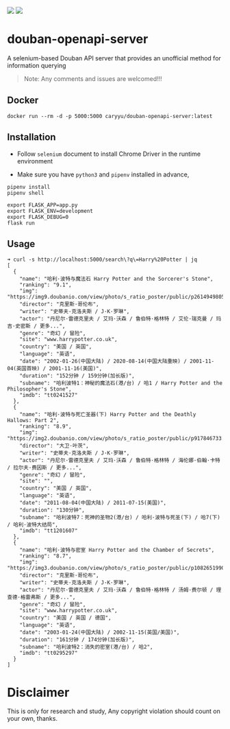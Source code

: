 ![](https://travis-ci.org/caryyu/douban-openapi-server.svg?branch=main) ![](https://img.shields.io/docker/pulls/caryyu/douban-openapi-server.svg) 

# douban-openapi-server

A selenium-based Douban API server that provides an unofficial method for information querying

> Note: Any comments and issues are welcomed!!!

## Docker 

```shell
docker run --rm -d -p 5000:5000 caryyu/douban-openapi-server:latest
```

## Installation

 - Follow `selenium` document to install Chrome Driver in the runtime environment

 - Make sure you have `python3` and `pipenv` installed in advance,

  ```shell
  pipenv install
  pipenv shell

  export FLASK_APP=app.py
  export FLASK_ENV=development
  export FLASK_DEBUG=0
  flask run
  ```

## Usage

```shell
➜ curl -s http://localhost:5000/search\?q\=Harry%20Potter | jq
[
  {
    "name": "哈利·波特与魔法石 Harry Potter and the Sorcerer's Stone",
    "ranking": "9.1",
    "img": "https://img9.doubanio.com/view/photo/s_ratio_poster/public/p2614949805.webp",
    "director": "克里斯·哥伦布",
    "writer": "史蒂夫·克洛夫斯 / J·K·罗琳",
    "actor": "丹尼尔·雷德克里夫 / 艾玛·沃森 / 鲁伯特·格林特 / 艾伦·瑞克曼 / 玛吉·史密斯 / 更多...",
    "genre": "奇幻 / 冒险",
    "site": "www.harrypotter.co.uk",
    "country": "美国 / 英国",
    "language": "英语",
    "date": "2002-01-26(中国大陆) / 2020-08-14(中国大陆重映) / 2001-11-04(英国首映) / 2001-11-16(美国)",
    "duration": "152分钟 / 159分钟(加长版)",
    "subname": "哈利波特1：神秘的魔法石(港/台) / 哈1 / Harry Potter and the Philosopher's Stone",
    "imdb": "tt0241527"
  },
  {
    "name": "哈利·波特与死亡圣器(下) Harry Potter and the Deathly Hallows: Part 2",
    "ranking": "8.9",
    "img": "https://img2.doubanio.com/view/photo/s_ratio_poster/public/p917846733.webp",
    "director": "大卫·叶茨",
    "writer": "史蒂夫·克洛夫斯 / J·K·罗琳",
    "actor": "丹尼尔·雷德克里夫 / 艾玛·沃森 / 鲁伯特·格林特 / 海伦娜·伯翰·卡特 / 拉尔夫·费因斯 / 更多...",
    "genre": "奇幻 / 冒险",
    "site": "",
    "country": "美国 / 英国",
    "language": "英语",
    "date": "2011-08-04(中国大陆) / 2011-07-15(美国)",
    "duration": "130分钟",
    "subname": "哈利波特7：死神的圣物2(港/台) / 哈利·波特与死圣(下) / 哈7(下) / 哈利·波特大结局",
    "imdb": "tt1201607"
  },
  {
    "name": "哈利·波特与密室 Harry Potter and the Chamber of Secrets",
    "ranking": "8.7",
    "img": "https://img3.doubanio.com/view/photo/s_ratio_poster/public/p1082651990.webp",
    "director": "克里斯·哥伦布",
    "writer": "史蒂夫·克洛夫斯 / J·K·罗琳",
    "actor": "丹尼尔·雷德克里夫 / 艾玛·沃森 / 鲁伯特·格林特 / 汤姆·费尔顿 / 理查德·格雷弗斯 / 更多...",
    "genre": "奇幻 / 冒险",
    "site": "www.harrypotter.co.uk",
    "country": "美国 / 英国 / 德国",
    "language": "英语",
    "date": "2003-01-24(中国大陆) / 2002-11-15(英国/美国)",
    "duration": "161分钟 / 174分钟(加长版)",
    "subname": "哈利波特2：消失的密室(港/台) / 哈2",
    "imdb": "tt0295297"
  }
]
```

# Disclaimer

This is only for research and study, Any copyright violation should count on your own, thanks.

